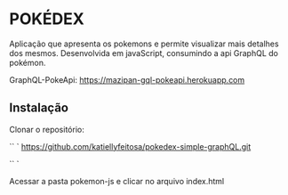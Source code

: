 # POKÉDEX 

Aplicação que apresenta os pokemons e permite visualizar mais detalhes dos mesmos. Desenvolvida em javaScript, consumindo a api GraphQL do pokémon. 

GraphQL-PokeApi: https://mazipan-gql-pokeapi.herokuapp.com

## Instalação 

Clonar o repositório:

`` `
https://github.com/katiellyfeitosa/pokedex-simple-graphQL.git

`` `

Acessar a pasta pokemon-js e clicar no arquivo index.html


